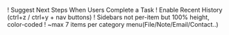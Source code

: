 ! Suggest Next Steps When Users Complete a Task
! Enable Recent History (ctrl+z / ctrl+y + nav buttons)
! Sidebars not per-item but 100% height, color-coded
! ~max 7 items per category menu(File/Note/Email/Contact..)
